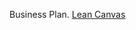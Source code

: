 Business Plan.
[Lean Canvas](https://docs.google.com/presentation/d/1JitQsKhgqhmPZNZxrwCIwJsLk2UoJRZ7Pzj_goNGXHs/edit?usp=sharing)
